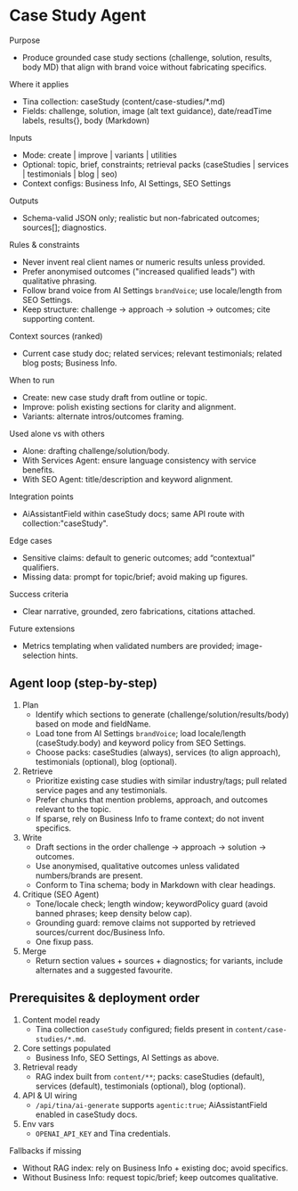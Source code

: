 # Case Study Agent

Purpose
- Produce grounded case study sections (challenge, solution, results, body MD) that align with brand voice without fabricating specifics.

Where it applies
- Tina collection: caseStudy (content/case-studies/*.md)
- Fields: challenge, solution, image (alt text guidance), date/readTime labels, results{}, body (Markdown)

Inputs
- Mode: create | improve | variants | utilities
- Optional: topic, brief, constraints; retrieval packs (caseStudies | services | testimonials | blog | seo)
- Context configs: Business Info, AI Settings, SEO Settings

Outputs
- Schema-valid JSON only; realistic but non-fabricated outcomes; sources[]; diagnostics.

Rules & constraints
- Never invent real client names or numeric results unless provided.
- Prefer anonymised outcomes ("increased qualified leads") with qualitative phrasing.
- Follow brand voice from AI Settings `brandVoice`; use locale/length from SEO Settings.
- Keep structure: challenge → approach → solution → outcomes; cite supporting content.

Context sources (ranked)
- Current case study doc; related services; relevant testimonials; related blog posts; Business Info.

When to run
- Create: new case study draft from outline or topic.
- Improve: polish existing sections for clarity and alignment.
- Variants: alternate intros/outcomes framing.

Used alone vs with others
- Alone: drafting challenge/solution/body.
- With Services Agent: ensure language consistency with service benefits.
- With SEO Agent: title/description and keyword alignment.

Integration points
- AiAssistantField within caseStudy docs; same API route with collection:"caseStudy".

Edge cases
- Sensitive claims: default to generic outcomes; add “contextual” qualifiers.
- Missing data: prompt for topic/brief; avoid making up figures.

Success criteria
- Clear narrative, grounded, zero fabrications, citations attached.

Future extensions
- Metrics templating when validated numbers are provided; image-selection hints.

## Agent loop (step-by-step)
1) Plan
	- Identify which sections to generate (challenge/solution/results/body) based on mode and fieldName.
	- Load tone from AI Settings `brandVoice`; load locale/length (caseStudy.body) and keyword policy from SEO Settings.
	- Choose packs: caseStudies (always), services (to align approach), testimonials (optional), blog (optional).
2) Retrieve
	- Prioritize existing case studies with similar industry/tags; pull related service pages and any testimonials.
	- Prefer chunks that mention problems, approach, and outcomes relevant to the topic.
	- If sparse, rely on Business Info to frame context; do not invent specifics.
3) Write
	- Draft sections in the order challenge → approach → solution → outcomes.
	- Use anonymised, qualitative outcomes unless validated numbers/brands are present.
	- Conform to Tina schema; body in Markdown with clear headings.
4) Critique (SEO Agent)
	- Tone/locale check; length window; keywordPolicy guard (avoid banned phrases; keep density below cap).
	- Grounding guard: remove claims not supported by retrieved sources/current doc/Business Info.
	- One fixup pass.
5) Merge
	- Return section values + sources + diagnostics; for variants, include alternates and a suggested favourite.

## Prerequisites & deployment order
1) Content model ready
	- Tina collection `caseStudy` configured; fields present in `content/case-studies/*.md`.
2) Core settings populated
	- Business Info, SEO Settings, AI Settings as above.
3) Retrieval ready
	- RAG index built from `content/**`; packs: caseStudies (default), services (default), testimonials (optional), blog (optional).
4) API & UI wiring
	- `/api/tina/ai-generate` supports `agentic:true`; AiAssistantField enabled in caseStudy docs.
5) Env vars
	- `OPENAI_API_KEY` and Tina credentials.

Fallbacks if missing
- Without RAG index: rely on Business Info + existing doc; avoid specifics.
- Without Business Info: request topic/brief; keep outcomes qualitative.
